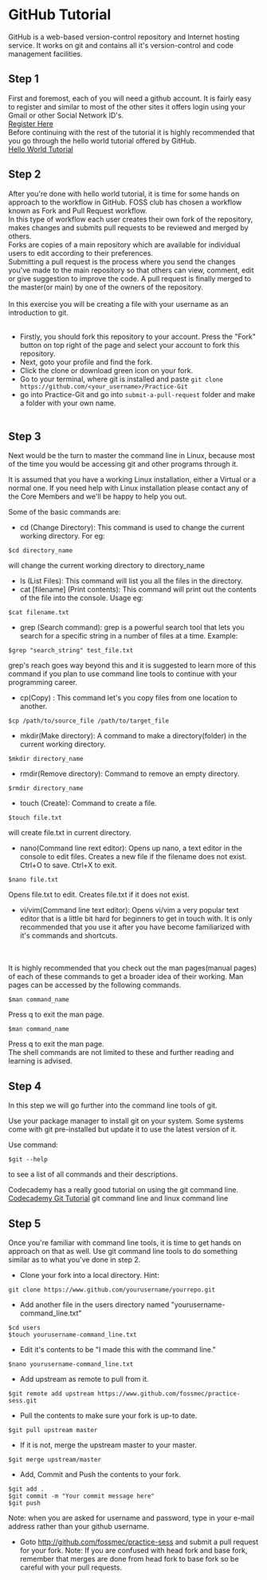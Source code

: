 # GitHub Tutorial
GitHub is a web-based version-control repository and Internet hosting service. It works on git and contains all it's version-control and code management facilities.

## Step 1
First and foremost, each of you will need a github account. It is fairly easy to register and similar to most of the other sites it offers login using your Gmail or other Social Network ID's.<br>
[Register Here](https://www.gihtub.com/join) <br>
Before continuing with the rest of the tutorial it is highly recommended that you go through the hello world tutorial offered by GitHub.<br>
[Hello World Tutorial](https://guides.github.com/activities/hello-world/)


## Step 2
After you're done with hello world tutorial, it is time for some hands on approach to the workflow in GitHub. FOSS club has chosen a workflow known as Fork and Pull Request workflow.<br>
In this type of workflow each user creates their own fork of the repository, makes changes and submits pull requests to be reviewed and merged by others.<br>
Forks are copies of a main repository which are available for individual users to edit according to their preferences.<br>
Submitting a pull request is the process where you send the changes you've made to the main repository so that others can view, comment, edit or give suggestion to improve the code. A pull request is finally merged to the master(or main) by one of the owners of the repository.
<br><br>
In this exercise you will be creating a file with your username as an introduction to git.<br><br>

* Firstly, you should fork this repository to your account. Press the "Fork" button on top right of the page and select your account to fork this repository.
* Next, goto your profile and find the fork.
* Click the clone or download green icon on your fork.
* Go to your terminal, where git is installed and paste `git clone https://github.com/<your_username>/Practice-Git`
* go into Practice-Git and go into `submit-a-pull-request` folder and make a folder with your own name.
<br><br>
## Step 3
Next would be the turn to master the command line in Linux, because most of the time you would be accessing git and other programs through it.

It is assumed that you have a working Linux installation, either a Virtual or a normal one. If you need help with Linux installation please contact any of the Core Members and we'll be happy to help you out.


Some of the basic commands are:
* cd (Change Directory): This command is used to change the current working directory. For eg:
```
$cd directory_name
```
will change the current working directory to directory_name
* ls (List Files): This command will list you all the files in the directory.
* cat [filename] (Print contents): This command will print out the contents of the file into the console. Usage eg:
```
$cat filename.txt
```
* grep (Search command): grep is a powerful search tool that lets you search for a specific string in a number of files at a time. Example:
```
$grep "search_string" test_file.txt
```
grep's reach goes way beyond this and it is suggested to learn more of this command if you plan to use command line tools to continue with your programming career.
* cp(Copy) : This command let's you copy files from one location to another.
```
$cp /path/to/source_file /path/to/target_file
```
* mkdir(Make directory): A command to make a directory(folder) in the current working directory.
```
$mkdir directory_name
```
* rmdir(Remove directory): Command to remove an empty directory.
```
$rmdir directory_name
```
* touch (Create): Command to create a file.
```
$touch file.txt
```
will create file.txt in current directory.
* nano(Command line rext editor): Opens up nano, a text editor in the console to edit files. Creates a new file if the filename does not exist. Ctrl+O to save. Ctrl+X to exit.
```
$nano file.txt
```
Opens file.txt to edit. Creates file.txt if it does not exist.
* vi/vim(Command line text editor): Opens vi/vim a very popular text editor that is a little bit hard for beginners to get in touch with. It is only recommended that you use it after you have become familiarized with it's commands and shortcuts.
<br>
<br>
It is highly recommended that you check out the man pages(manual pages) of each of these commands to get a broader idea of their working. Man pages can be accessed by the following commands.<br>

```
$man command_name
```
Press q to exit the man page.

```
$man command_name
```
Press q to exit the man page.
 <br>
 The shell commands are not limited to these and further reading and learning is advised.
<br>
## Step 4
In this step we will go further into the command line tools of git.

Use your package manager to install git on your system. Some systems come with git pre-installed but update it to use the latest version of it.

Use command:
```
$git --help
```
to see a list of all commands and their descriptions.

Codecademy has a really good tutorial on using the git command line.
[Codecademy Git Tutorial](https://www.codecademy.com/learn/learn-git)
git command line and linux command line
## Step 5

Once you're familiar with command line tools, it is time to get hands on approach on that as well.
Use git command line tools to do something similar as to what you've done in step 2.

* Clone your fork into a local directory. Hint:
```
git clone https://www.github.com/yourusername/yourrepo.git
```
* Add another file in the users directory named "yourusername-command_line.txt"
```
$cd users
$touch yourusername-command_line.txt
```
* Edit it's contents to be "I made this with the command line."
```
$nano yourusername-command_line.txt
```
* Add upstream as remote to pull from it.
```
$git remote add upstream https://www.github.com/fossmec/practice-sess.git
```
* Pull the contents to make sure your fork is up-to date.
```
$git pull upstream master
```
* If it is not, merge the upstream master to your master.
```
$git merge upstream/master
```
* Add, Commit and Push the contents to your fork.
```
$git add .
$git commit -m "Your commit message here"
$git push
```
Note: when you are asked for username and password, type in your e-mail address rather than your github username.
* Goto http://github.com/fossmec/practice-sess and submit a pull request for your fork.
Note: If you are confused with head fork and base fork, remember that merges are done from head fork to base fork so be careful with your pull requests.
